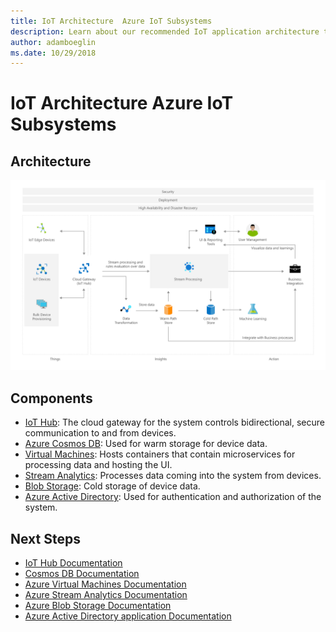 ```yaml
---
title: IoT Architecture  Azure IoT Subsystems 
description: Learn about our recommended IoT application architecture that supports hybrid cloud and edge computing. A flowchart details how the subsystems function within the IoT application.
author: adamboeglin
ms.date: 10/29/2018
---
```

# IoT Architecture  Azure IoT Subsystems 

## Architecture
<img src="media/subsystems-and-crosscutting.svg" alt='architecture diagram' />

## Components
* [IoT Hub](href="http://azure.microsoft.com/services/iot-hub/): The cloud gateway for the system controls bidirectional, secure communication to and from devices.
* [Azure Cosmos DB](href="http://azure.microsoft.com/services/cosmos-db/): Used for warm storage for device data.
* [Virtual Machines](href="http://azure.microsoft.com/services/virtual-machines/): Hosts containers that contain microservices for processing data and hosting the UI.
* [Stream Analytics](href="http://azure.microsoft.com/services/stream-analytics/): Processes data coming into the system from devices.
* [Blob Storage](href="http://azure.microsoft.com/services/storage/blobs/): Cold storage of device data.
* [Azure Active Directory](href="http://azure.microsoft.com/services/active-directory/): Used for authentication and authorization of the system.

## Next Steps
* [IoT Hub Documentation](https://docs.microsoft.com/azure/iot-hub/)
* [Cosmos DB Documentation](https://docs.microsoft.com/azure/cosmos-db/)
* [Azure Virtual Machines Documentation](https://docs.microsoft.com/azure/virtual-machines/)
* [Azure Stream Analytics Documentation](https://docs.microsoft.com/azure/stream-analytics/)
* [Azure Blob Storage Documentation](https://docs.microsoft.com/azure/storage/)
* [Azure Active Directory application Documentation](https://docs.microsoft.com/azure/active-directory/)